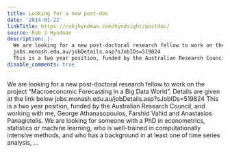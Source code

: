 ```yaml
---
title: Looking for a new post-doc
date: '2014-01-22'
linkTitle: https://robjhyndman.com/hyndsight/postdoc/
source: Rob J Hyndman
description: |-
  We are looking for a new post-doctoral research fellow to work on the project &ldquo;Macroeconomic Forecasting in a Big Data World&rdquo;. Details are given at the link below
  jobs.monash.edu.au/jobDetails.asp?sJobIDs=519824
  This is a two year position, funded by the Australian Research Council, and working with me, George Athanasopoulos, Farshid Vahid and Anastasios Panagiotelis. We are looking for someone with a PhD in econometrics, statistics or machine learning, who is well-trained in computationally intensive methods, and who has a background in at least one of time series analysis, ...
disable_comments: true
---
```

We are looking for a new post-doctoral research fellow to work on the project &ldquo;Macroeconomic Forecasting in a Big Data World&rdquo;. Details are given at the link below
jobs.monash.edu.au/jobDetails.asp?sJobIDs=519824
This is a two year position, funded by the Australian Research Council, and working with me, George Athanasopoulos, Farshid Vahid and Anastasios Panagiotelis. We are looking for someone with a PhD in econometrics, statistics or machine learning, who is well-trained in computationally intensive methods, and who has a background in at least one of time series analysis, ...